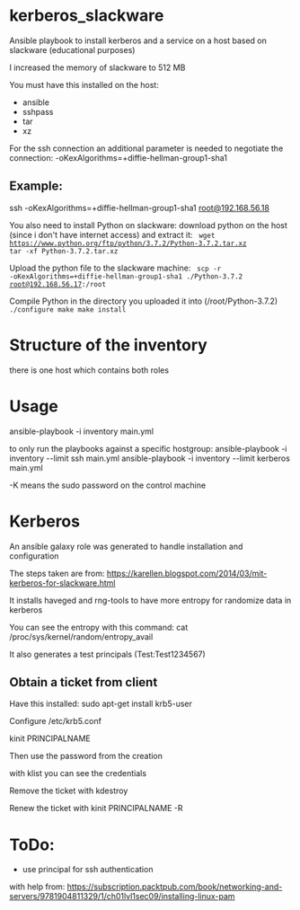 # kerberos_slackware

Ansible playbook to install kerberos and a service on a host based on slackware (educational purposes)

I increased the memory of slackware to 512 MB

You must have this installed on the host:
* ansible
* sshpass
* tar
* xz

For the ssh connection an additional parameter is needed to negotiate the connection:
-oKexAlgorithms=+diffie-hellman-group1-sha1

## Example:
ssh -oKexAlgorithms=+diffie-hellman-group1-sha1 root@192.168.56.18

You also need to install Python on slackware:
download python on the host (since i don't have internet access) and extract it:
<code>
wget https://www.python.org/ftp/python/3.7.2/Python-3.7.2.tar.xz
tar -xf Python-3.7.2.tar.xz
</code>

Upload the python file to the slackware machine:
<code>
scp -r -oKexAlgorithms=+diffie-hellman-group1-sha1 ./Python-3.7.2 root@192.168.56.17:/root
</code>

Compile Python in the directory you uploaded it into (/root/Python-3.7.2)
<code>
./configure
make
make install
</code>

# Structure of the inventory
there is one host which contains both roles
# Usage
ansible-playbook -i inventory main.yml

to only run the playbooks against a specific hostgroup:
ansible-playbook -i inventory --limit ssh main.yml
ansible-playbook -i inventory --limit kerberos main.yml

-K means the sudo password on the control machine
# Kerberos
An ansible galaxy role was generated to handle installation and configuration


The steps taken are from: https://karellen.blogspot.com/2014/03/mit-kerberos-for-slackware.html

It installs haveged and rng-tools to have more entropy for randomize data in kerberos

You can see the entropy with this command:
cat /proc/sys/kernel/random/entropy_avail

It also generates a test principals (Test:Test1234567)
## Obtain a ticket from client

Have this installed:
sudo apt-get install krb5-user

Configure /etc/krb5.conf

kinit PRINCIPALNAME

Then use the password from the creation

with klist you can see the credentials

Remove the ticket with kdestroy

Renew the ticket with kinit PRINCIPALNAME -R


# ToDo:
* use principal for ssh authentication

with help from: https://subscription.packtpub.com/book/networking-and-servers/9781904811329/1/ch01lvl1sec09/installing-linux-pam